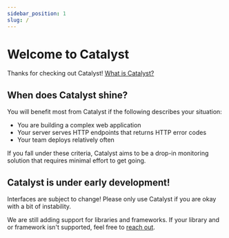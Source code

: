 ```yaml
---
sidebar_position: 1
slug: /
---
```


# Welcome to Catalyst

Thanks for checking out Catalyst! [What is Catalyst?](https://www.catalystmonitor.com)

## When does Catalyst shine?

You will benefit most from Catalyst if the following describes your situation:

- You are building a complex web application
- Your server serves HTTP endpoints that returns HTTP error codes 
- Your team deploys relatively often

If you fall under these criteria, Catalyst aims to be a drop-in monitoring solution that requires minimal effort to get going.

## Catalyst is under early development!

Interfaces are subject to change! Please only use Catalyst if you are okay with a bit of instability.

We are still adding support for libraries and frameworks. If your library and or framework isn't supported, feel free to [reach out](mailto:bill@privium.xyz).